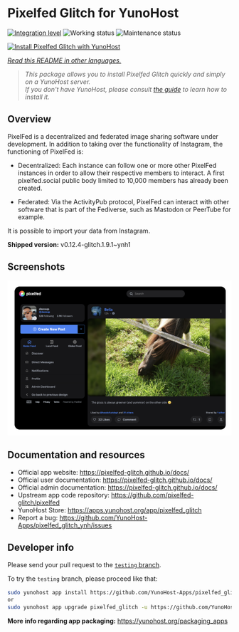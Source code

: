 <!--
N.B.: This README was automatically generated by <https://github.com/YunoHost/apps/tree/master/tools/readme_generator>
It shall NOT be edited by hand.
-->

# Pixelfed Glitch for YunoHost

[![Integration level](https://apps.yunohost.org/badge/integration/pixelfed_glitch)](https://ci-apps.yunohost.org/ci/apps/pixelfed_glitch/)
![Working status](https://apps.yunohost.org/badge/state/pixelfed_glitch)
![Maintenance status](https://apps.yunohost.org/badge/maintained/pixelfed_glitch)

[![Install Pixelfed Glitch with YunoHost](https://install-app.yunohost.org/install-with-yunohost.svg)](https://install-app.yunohost.org/?app=pixelfed_glitch)

*[Read this README in other languages.](./ALL_README.md)*

> *This package allows you to install Pixelfed Glitch quickly and simply on a YunoHost server.*  
> *If you don't have YunoHost, please consult [the guide](https://yunohost.org/install) to learn how to install it.*

## Overview

PixelFed is a decentralized and federated image sharing software under development.
In addition to taking over the functionality of Instagram, the functioning of PixelFed is:

* Decentralized: Each instance can follow one or more other PixelFed instances in order to allow their respective members to interact. A first pixelfed.social public body limited to 10,000 members has already been created.

* Federated: Via the ActivityPub protocol, PixelFed can interact with other software that is part of the Fediverse, such as Mastodon or PeerTube for example.

It is possible to import your data from Instagram.


**Shipped version:** v0.12.4-glitch.1.9.1~ynh1

## Screenshots

![Screenshot of Pixelfed Glitch](./doc/screenshots/screenshot.png)

## Documentation and resources

- Official app website: <https://pixelfed-glitch.github.io/docs/>
- Official user documentation: <https://pixelfed-glitch.github.io/docs/>
- Official admin documentation: <https://pixelfed-glitch.github.io/docs/>
- Upstream app code repository: <https://github.com/pixelfed-glitch/pixelfed>
- YunoHost Store: <https://apps.yunohost.org/app/pixelfed_glitch>
- Report a bug: <https://github.com/YunoHost-Apps/pixelfed_glitch_ynh/issues>

## Developer info

Please send your pull request to the [`testing` branch](https://github.com/YunoHost-Apps/pixelfed_glitch_ynh/tree/testing).

To try the `testing` branch, please proceed like that:

```bash
sudo yunohost app install https://github.com/YunoHost-Apps/pixelfed_glitch_ynh/tree/testing --debug
or
sudo yunohost app upgrade pixelfed_glitch -u https://github.com/YunoHost-Apps/pixelfed_glitch_ynh/tree/testing --debug
```

**More info regarding app packaging:** <https://yunohost.org/packaging_apps>
